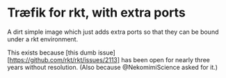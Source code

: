 # Træfik for rkt, with extra ports

A dirt simple image which just adds extra ports so that they can be bound under a rkt environment.

This exists because [this dumb issue][https://github.com/rkt/rkt/issues/2113] has been open for nearly three years without resolution. (Also because @NekomimiScience asked for it.)
